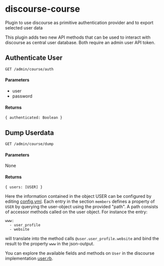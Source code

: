 # discourse-course
Plugin to use discourse as primitive authentication provider and to export selected user data

This plugin adds two new API methods that can be used to interact with discourse as central user database. Both require an admin user API token.

## Authenticate User
~~~
GET /admin/course/auth
~~~

#### Parameters
- user
- password

#### Returns
~~~
{ authenticated: Boolean }
~~~

## Dump Userdata
~~~
GET /admin/course/dump
~~~

#### Parameters
None

#### Returns
~~~
{ users: [USER] }
~~~

Here the information contained in the object USER can be configured by editing [config.yml](https://github.com/b-studios/discourse-course/blob/master/config/configs.yml).
Each entry in the section `members` defines a property of `USER` by querying the user-object using the provided "path". A path consists of accessor methods called on the user object. For instance the entry:

~~~
www:
  - user_profile
  - website
~~~
will translate into the method calls `@user.user_profile.website` and bind the result to the property `www` in the json-output.

You can explore the available fields and methods on `User` in the discourse implementation [user.rb](https://github.com/discourse/discourse/blob/master/app/models/user.rb).
